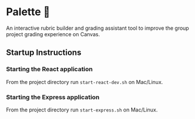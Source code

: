 # Palette :art:

An interactive rubric builder and grading assistant tool to improve the group project grading experience on Canvas.

## Startup Instructions

### Starting the React application
From the project directory run `start-react-dev.sh` on Mac/Linux.

### Starting the Express application
From the project directory run `start-express.sh` on Mac/Linux.